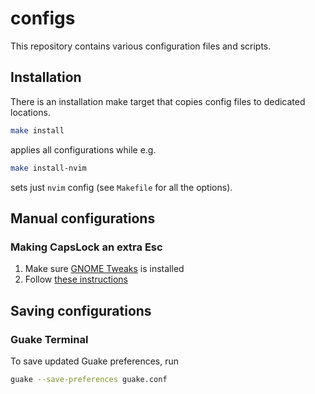 # configs
This repository contains various configuration files and scripts.

## Installation
There is an installation make target that copies config files to dedicated locations.
```bash
make install
```
applies all configurations while e.g.
```bash
make install-nvim
```
sets just `nvim` config (see `Makefile` for all the options).

## Manual configurations

### Making CapsLock an extra Esc
1. Make sure [GNOME Tweaks](https://wiki.gnome.org/Apps/Tweaks) is installed
1. Follow [these instructions](https://dev.to/yuyabu/how-to-use-caps-lock-key-as-esc-on-ubuntu-18-1g7l)

## Saving configurations

### Guake Terminal
To save updated Guake preferences, run
```bash
guake --save-preferences guake.conf
```
